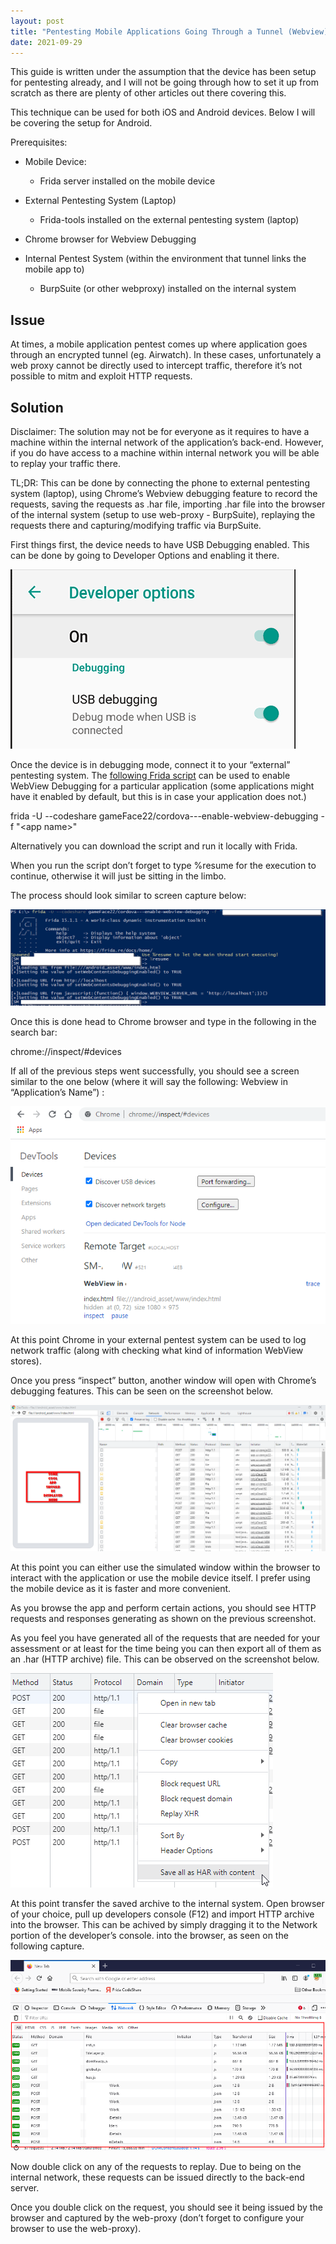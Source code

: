 ```yaml
---
layout: post
title: "Pentesting Mobile Applications Going Through a Tunnel (Webview)"
date: 2021-09-29
---
```


This guide is written under the assumption that the device has been setup for
pentesting already, and I will not be going through how to set it up from
scratch as there are plenty of other articles out there covering this.

This technique can be used for both iOS and Android devices. Below I will be
covering the setup for Android.

Prerequisites:

-   Mobile Device:

    -   Frida server installed on the mobile device

-   External Pentesting System (Laptop)

    -   Frida-tools installed on the external pentesting system (laptop)

-   Chrome browser for Webview Debugging

-   Internal Pentest System (within the environment that tunnel links the mobile app to)

    -   BurpSuite (or other webproxy) installed on the internal system

Issue
-----

At times, a mobile application pentest comes up where application goes through
an encrypted tunnel (eg. Airwatch). In these cases, unfortunately a web proxy
cannot be directly used to intercept traffic, therefore it’s not possible to
mitm and exploit HTTP requests.

Solution
--------

Disclaimer: The solution may not be for everyone as it requires to have a
machine within the internal network of the application’s back-end. However, if
you do have access to a machine within internal network you will be able to
replay your traffic there.

TL;DR: This can be done by connecting the phone to external pentesting system
(laptop), using Chrome’s Webview debugging feature to record the requests,
saving the requests as .har file, importing .har file into the browser of the
internal system (setup to use web-proxy - BurpSuite), replaying the requests
there and capturing/modifying traffic via BurpSuite.

First things first, the device needs to have USB Debugging enabled. This can be
done by going to Developer Options and enabling it there.

![](https://github.com/lifesfun101/Offensive-Security/blob/master/Walkthroughs/Pentest%20WebView%20Walkthrough/media/2fdc3aa95b7449893bd739e6c088581d.png?raw=true)

Once the device is in debugging mode, connect it to your “external” pentesting
system. The [following Frida
script](https://codeshare.frida.re/@gameFace22/cordova---enable-webview-debugging/)
can be used to enable WebView Debugging for a particular application (some
applications might have it enabled by default, but this is in case your
application does not.)

frida -U --codeshare gameFace22/cordova---enable-webview-debugging -f "\<app
name\>"

Alternatively you can download the script and run it locally with Frida.

When you run the script don’t forget to type %resume for the execution to
continue, otherwise it will just be sitting in the limbo.

The process should look similar to screen capture below:

![](https://github.com/lifesfun101/Offensive-Security/blob/master/Walkthroughs/Pentest%20WebView%20Walkthrough/media/e439f8f549ca612fbca514418411b339.png?raw=true)

Once this is done head to Chrome browser and type in the following in the search
bar:

chrome://inspect/\#devices

If all of the previous steps went successfully, you should see a screen similar
to the one below (where it will say the following: Webview in “Application’s
Name”) :

![](https://github.com/lifesfun101/Offensive-Security/blob/master/Walkthroughs/Pentest%20WebView%20Walkthrough/media/9bcd7d65da5f63695dba505d5c7146d0.png?raw=true)

At this point Chrome in your external pentest system can be used to log network
traffic (along with checking what kind of information WebView stores).

Once you press “inspect” button, another window will open with Chrome’s
debugging features. This can be seen on the screenshot below.

![](https://github.com/lifesfun101/Offensive-Security/blob/master/Walkthroughs/Pentest%20WebView%20Walkthrough/media/cf06ab93fac529e4748bb9cc75135d4e.png?raw=true)

At this point you can either use the simulated window within the browser to
interact with the application or use the mobile device itself. I prefer using
the mobile device as it is faster and more convenient.

As you browse the app and perform certain actions, you should see HTTP requests
and responses generating as shown on the previous screenshot.

As you feel you have generated all of the requests that are needed for your
assessment or at least for the time being you can then export all of them as an
.har (HTTP archive) file. This can be observed on the screenshot below.

![](https://github.com/lifesfun101/Offensive-Security/blob/master/Walkthroughs/Pentest%20WebView%20Walkthrough/media/1e92126253d7a9ba03d88e79f1daecd3.png?raw=true)

At this point transfer the saved archive to the internal system. Open browser of
your choice, pull up developers console (F12) and import HTTP archive into the browser. This can be achived by simply
dragging it to the Network portion of the developer’s console. into the browser, as seen on the following capture.

![](https://github.com/lifesfun101/Offensive-Security/blob/master/Walkthroughs/Pentest%20WebView%20Walkthrough/media/1377def93749754439932328e29b703a.png?raw=true)

Now double click on any of the requests to replay. Due to being on the
internal network, these requests can be issued directly to the back-end server.

Once you double click on the request, you should see it being issued by the browser and captured
by the web-proxy (don’t forget to configure your browser to use the web-proxy).
